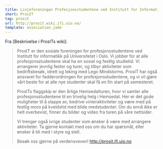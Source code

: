 ```yaml
---
title: Linjeforeningen Profesjonsstudentene ved Institutt for Informatikk (ProsIT)
short: ProsIT
tag: prosit
url: http://prosit.wiki.ifi.uio.no/
template: association.jade
---
```


Fra [Beskrivelse i ProsITs wiki]:

> ProsIT er den sosiale foreningen for profesjonsstudentene ved Institutt for informatikk på Universitetet i Oslo. Vi jobber for at alle profesjonsstudentene skal ha en sosial og festlig studietid. Vi arrangerer jevnlig fester og turer, og tilbyr aktiviteter som bedriftsbesøk, idrett og leking med Lego Mindstorms. ProsIT har også ansvaret for fadderordningen for profesjonsstudentene, og vi vil gjøre vårt beste for at alle nye studenter skal få en fin start på semesteret.
> 
> ProsITs flaggskip er den årlige Hemsedalturen, hvor vi samler alle profesjonsstudentene til en trivelig helg i Hemsedal. Her er det gode muligheter til å slappe av, bedrive vinteraktiviteter og være med på festlig moro på kveldstid med blide medstudenter. Om du ennå ikke er helt overbevist, finner du bilder og video fra turen på våre nettsider.
> 
> Vi trenger også ivrige studenter som ønsker å være med arrangere aktiviteter. Ta gjerne kontakt med oss om du har spørsmål, eller ønsker å bli med i styre og stell.
> 
> Besøk oss gjerne på verdensveven! http://prosit.ifi.uio.no